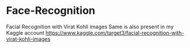# Face-Recognition
Facial Recognition with Virat Kohli images
Same is also present in my Kaggle account
https://www.kaggle.com/target3/facial-recognition-with-virat-kohli-images
